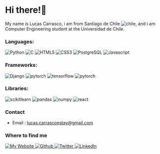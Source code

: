 # Hi there!👋

My name is Lucas Carrasco, i am from Santiago de Chile ![chile](https://user-images.githubusercontent.com/100120556/179535981-1df1687c-f7c1-4085-859c-81ff59709d14.png), 
and i am Computer Engineering student at the Universidad de Chile.

### Languages:

![Python](https://img.shields.io/badge/Python-14354C?style=for-the-badge&logo=python&logoColor=white)
![C](https://img.shields.io/badge/C-006EAD?style=for-the-badge&logo=C&logoColor=white)
![HTML5](https://img.shields.io/badge/HTML5-E34F26?style=for-the-badge&logo=html5&logoColor=white)
![CSS3](https://img.shields.io/badge/CSS3-1572B6?style=for-the-badge&logo=css3&logoColor=white)
![PostgreSQL](https://img.shields.io/badge/PostgreSQL-316192?style=for-the-badge&logo=postgresql&logoColor=white)
![Javascript](https://img.shields.io/badge/javascript-e5e500?style=for-the-badge&logo=javascript&logoColor=black)

### Frameworks:
![Django](https://img.shields.io/badge/Django-092E20?style=for-the-badge&logo=django&logoColor=white)
![pytorch](https://img.shields.io/badge/pytorch-Ffffff?style=for-the-badge&logo=pytorch&logoColor=orange)
![tensorflow](https://img.shields.io/badge/tensorflow-Ffffff?style=for-the-badge&logo=tensorflow&logoColor=orange)
![pytorch](https://img.shields.io/badge/lightning-792EE5?style=for-the-badge&logo=lightning&logoColor=white)

### Libraries:
![scikitlearn](https://img.shields.io/badge/scikitlearn-orange?style=for-the-badge&logo=scikitlearn&logoColor=white)
![pandas](https://img.shields.io/badge/pandas-000066?style=for-the-badge&logo=pandas&logoColor=white)
![numpy](https://img.shields.io/badge/numpy-6699ff?style=for-the-badge&logo=numpy&logoColor=white)
![react](https://img.shields.io/badge/react-006EAD?style=for-the-badge&logo=react&logoColor=white)


### Contact
- Email : lucas.carrascoestay@gmail.com

### Where to find me
<p>
  <a href="https://users.dcc.uchile.cl/~lcarrasc/" target="_blank"><img alt="My Website" src="https://img.shields.io/badge/My Website-9F2B68.svg?&style=for-the-badge" />
  <a href="https://github.com/Lucas-CE" target="_blank"><img alt="Github" src="https://img.shields.io/badge/GitHub-%2312100E.svg?&style=for-the-badge&logo=Github&logoColor=white" />
  <a href="https://twitter.com/LucasSCE" target="_blank"><img alt="Twitter" src="https://img.shields.io/badge/twitter-%231DA1F2.svg?&style=for-the-badge&logo=twitter&logoColor=white" />
  <a href="https://lucas-ce.github.io/" target="_blank"><img alt="LinkedIn" src="https://img.shields.io/badge/linkedin-%230077B5.svg?&style=for-the-badge&logo=linkedin&logoColor=white" />
</p>


